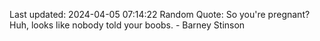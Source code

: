 Last updated: 2024-04-05 07:14:22
Random Quote: So you're pregnant? Huh, looks like nobody told your boobs. - Barney Stinson